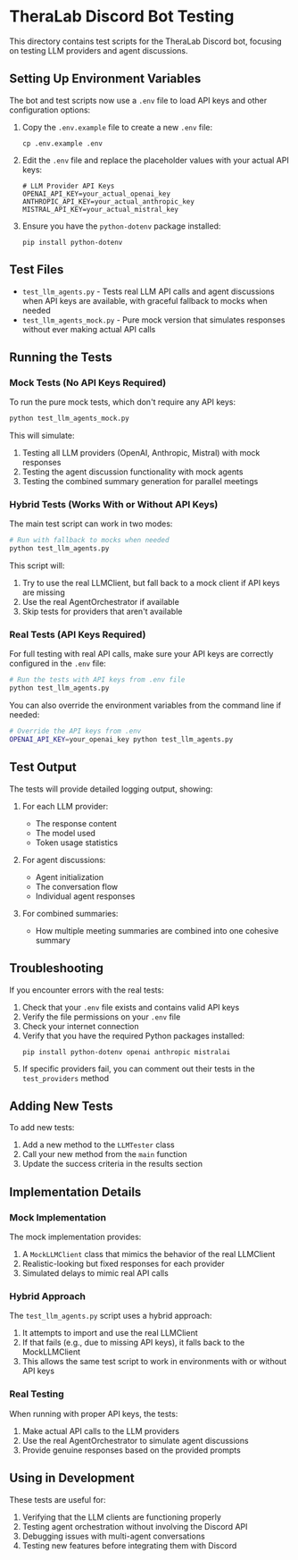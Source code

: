 # TheraLab Discord Bot Testing

This directory contains test scripts for the TheraLab Discord bot, focusing on testing LLM providers and agent discussions.

## Setting Up Environment Variables

The bot and test scripts now use a `.env` file to load API keys and other configuration options:

1. Copy the `.env.example` file to create a new `.env` file:
   ```
   cp .env.example .env
   ```

2. Edit the `.env` file and replace the placeholder values with your actual API keys:
   ```
   # LLM Provider API Keys
   OPENAI_API_KEY=your_actual_openai_key
   ANTHROPIC_API_KEY=your_actual_anthropic_key
   MISTRAL_API_KEY=your_actual_mistral_key
   ```

3. Ensure you have the `python-dotenv` package installed:
   ```
   pip install python-dotenv
   ```

## Test Files

- `test_llm_agents.py` - Tests real LLM API calls and agent discussions when API keys are available, with graceful fallback to mocks when needed
- `test_llm_agents_mock.py` - Pure mock version that simulates responses without ever making actual API calls

## Running the Tests

### Mock Tests (No API Keys Required)

To run the pure mock tests, which don't require any API keys:

```bash
python test_llm_agents_mock.py
```

This will simulate:
1. Testing all LLM providers (OpenAI, Anthropic, Mistral) with mock responses
2. Testing the agent discussion functionality with mock agents
3. Testing the combined summary generation for parallel meetings

### Hybrid Tests (Works With or Without API Keys)

The main test script can work in two modes:

```bash
# Run with fallback to mocks when needed
python test_llm_agents.py
```

This script will:
1. Try to use the real LLMClient, but fall back to a mock client if API keys are missing
2. Use the real AgentOrchestrator if available
3. Skip tests for providers that aren't available

### Real Tests (API Keys Required)

For full testing with real API calls, make sure your API keys are correctly configured in the `.env` file:

```bash
# Run the tests with API keys from .env file
python test_llm_agents.py
```

You can also override the environment variables from the command line if needed:

```bash
# Override the API keys from .env
OPENAI_API_KEY=your_openai_key python test_llm_agents.py
```

## Test Output

The tests will provide detailed logging output, showing:

1. For each LLM provider:
   - The response content
   - The model used
   - Token usage statistics

2. For agent discussions:
   - Agent initialization
   - The conversation flow
   - Individual agent responses

3. For combined summaries:
   - How multiple meeting summaries are combined into one cohesive summary

## Troubleshooting

If you encounter errors with the real tests:

1. Check that your `.env` file exists and contains valid API keys
2. Verify the file permissions on your `.env` file
3. Check your internet connection
4. Verify that you have the required Python packages installed:
   ```
   pip install python-dotenv openai anthropic mistralai
   ```
5. If specific providers fail, you can comment out their tests in the `test_providers` method

## Adding New Tests

To add new tests:

1. Add a new method to the `LLMTester` class
2. Call your new method from the `main` function
3. Update the success criteria in the results section

## Implementation Details

### Mock Implementation

The mock implementation provides:

1. A `MockLLMClient` class that mimics the behavior of the real LLMClient
2. Realistic-looking but fixed responses for each provider
3. Simulated delays to mimic real API calls

### Hybrid Approach

The `test_llm_agents.py` script uses a hybrid approach:

1. It attempts to import and use the real LLMClient
2. If that fails (e.g., due to missing API keys), it falls back to the MockLLMClient
3. This allows the same test script to work in environments with or without API keys

### Real Testing

When running with proper API keys, the tests:

1. Make actual API calls to the LLM providers
2. Use the real AgentOrchestrator to simulate agent discussions
3. Provide genuine responses based on the provided prompts

## Using in Development

These tests are useful for:

1. Verifying that the LLM clients are functioning properly
2. Testing agent orchestration without involving the Discord API
3. Debugging issues with multi-agent conversations
4. Testing new features before integrating them with Discord 